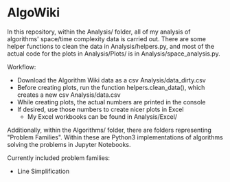 # AlgoWiki

In this repository, within the Analysis/ folder, all of my analysis of algorithms' space/time complexity data is carried out. There are some helper functions to clean the data in Analysis/helpers.py, and most of the actual code for the plots in Analysis/Plots/ is in Analysis/space_analysis.py.

Workflow:
- Download the Algorithm Wiki data as a csv Analysis/data_dirty.csv
- Before creating plots, run the function helpers.clean_data(), which creates a new csv Analysis/data.csv
- While creating plots, the actual numbers are printed in the console
- If desired, use those numbers to create nicer plots in Excel
  - My Excel workbooks can be found in Analysis/Excel/


Additionally, within the Algorithms/ folder, there are folders representing "Problem Families". Within these are Python3 implementations of algorithms solving the problems in Jupyter Notebooks.

Currently included problem families:
- Line Simplification
